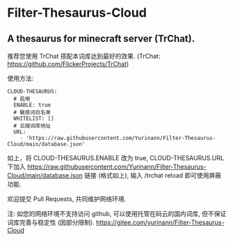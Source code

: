# Filter-Thesaurus-Cloud
A thesaurus for minecraft server (TrChat). 
---
推荐您使用 TrChat 搭配本词库达到最好的效果.
(TrChat: https://github.com/FlickerProjects/TrChat)

使用方法:
```
CLOUD-THESAURUS:
  # 启用
  ENABLE: true
  # 敏感词白名单
  WHITELIST: []
  # 云端词库地址
  URL:
    - 'https://raw.githubusercontent.com/Yurinann/Filter-Thesaurus-Cloud/main/database.json'
```
如上，将 CLOUD-THESAURUS.ENABLE 改为 true, CLOUD-THESAURUS.URL 下加入 https://raw.githubusercontent.com/Yurinann/Filter-Thesaurus-Cloud/main/database.json 链接 (格式如上), 输入 /trchat reload 即可使用屏蔽功能.

欢迎提交 Pull Requests, 共同维护网络环境.

注: 如您的网络环境不支持访问 github, 可以使用托管在码云的国内词库, 但不保证词库完善与稳定性 (因部分限制).
https://gitee.com/yurinann/Filter-Thesaurus-Cloud

